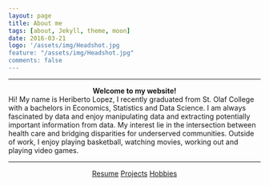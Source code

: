 ```yaml
---
layout: page
title: About me 
tags: [about, Jekyll, theme, moon]
date: 2016-03-21
logo: '/assets/img/Headshot.jpg
feature: "/assets/img/Headshot.jpg"
comments: false
---
```

<hr/>    
<strong> <center> Welcome to my website! </center> </strong>
Hi! My name is Heriberto Lopez, I recently graduated from St. Olaf College with a bachelors in Economics, Statistics and Data Science. I am always fascinated by data and enjoy manipulating data and extracting potentially important information from data. My interest lie in the intersection between health care and bridging disparities for underserved communities. Outside of work, I enjoy playing basketball, watching movies, working out and playing video games. 

<hr/>
<center>
    <div class="btn-group">
        <a href="https://drive.google.com/file/d/1_2bpcGPtlQsLyf7RQZnPXc8fIlZ8Ii0_/view?usp=sharing" class="btn btn-primary">Resume</a>
        <a href="https://heribertolopez.github.io//posts/" class="btn btn-primary">Projects</a>
        <a href="https://heribertolopez.github.io//projects/" class="btn btn-primary"> Hobbies</a>    
    </div>
</center>
